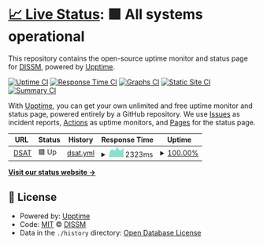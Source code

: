 # [📈 Live Status](https://dissm-inpe.github.io/dsat-upptime): <!--live status--> **🟩 All systems operational**

This repository contains the open-source uptime monitor and status page for [DISSM](http://satelite.cptec.inpe.br/), powered by [Upptime](https://github.com/upptime/upptime).

[![Uptime CI](https://github.com/dissm-inpe/dsat-upptime/workflows/Uptime%20CI/badge.svg)](https://github.com/dissm-inpe/dsat-upptime/actions?query=workflow%3A%22Uptime+CI%22)
[![Response Time CI](https://github.com/dissm-inpe/dsat-upptime/workflows/Response%20Time%20CI/badge.svg)](https://github.com/dissm-inpe/dsat-upptime/actions?query=workflow%3A%22Response+Time+CI%22)
[![Graphs CI](https://github.com/dissm-inpe/dsat-upptime/workflows/Graphs%20CI/badge.svg)](https://github.com/dissm-inpe/dsat-upptime/actions?query=workflow%3A%22Graphs+CI%22)
[![Static Site CI](https://github.com/dissm-inpe/dsat-upptime/workflows/Static%20Site%20CI/badge.svg)](https://github.com/dissm-inpe/dsat-upptime/actions?query=workflow%3A%22Static+Site+CI%22)
[![Summary CI](https://github.com/dissm-inpe/dsat-upptime/workflows/Summary%20CI/badge.svg)](https://github.com/dissm-inpe/dsat-upptime/actions?query=workflow%3A%22Summary+CI%22)

With [Upptime](https://upptime.js.org), you can get your own unlimited and free uptime monitor and status page, powered entirely by a GitHub repository. We use [Issues](https://github.com/dissm-inpe/dsat-upptime/issues) as incident reports, [Actions](https://github.com/dissm-inpe/dsat-upptime/actions) as uptime monitors, and [Pages](https://dissm-inpe.github.io/dsat-upptime) for the status page.

<!--start: status pages-->
<!-- This summary is generated by Upptime (https://github.com/upptime/upptime) -->
<!-- Do not edit this manually, your changes will be overwritten -->
<!-- prettier-ignore -->
| URL | Status | History | Response Time | Uptime |
| --- | ------ | ------- | ------------- | ------ |
| <img alt="" src="https://icons.duckduckgo.com/ip3/www.cptec.inpe.br.ico" height="13"> [DSAT](https://www.cptec.inpe.br/dsat) | 🟩 Up | [dsat.yml](https://github.com/dissm-inpe/dsat-upptime/commits/HEAD/history/dsat.yml) | <details><summary><img alt="Response time graph" src="./graphs/dsat/response-time-week.png" height="20"> 2323ms</summary><br><a href="https://dissm-inpe.github.io/dsat-upptime/history/dsat"><img alt="Response time 3630" src="https://img.shields.io/endpoint?url=https%3A%2F%2Fraw.githubusercontent.com%2Fdissm-inpe%2Fdsat-upptime%2FHEAD%2Fapi%2Fdsat%2Fresponse-time.json"></a><br><a href="https://dissm-inpe.github.io/dsat-upptime/history/dsat"><img alt="24-hour response time 2210" src="https://img.shields.io/endpoint?url=https%3A%2F%2Fraw.githubusercontent.com%2Fdissm-inpe%2Fdsat-upptime%2FHEAD%2Fapi%2Fdsat%2Fresponse-time-day.json"></a><br><a href="https://dissm-inpe.github.io/dsat-upptime/history/dsat"><img alt="7-day response time 2323" src="https://img.shields.io/endpoint?url=https%3A%2F%2Fraw.githubusercontent.com%2Fdissm-inpe%2Fdsat-upptime%2FHEAD%2Fapi%2Fdsat%2Fresponse-time-week.json"></a><br><a href="https://dissm-inpe.github.io/dsat-upptime/history/dsat"><img alt="30-day response time 2483" src="https://img.shields.io/endpoint?url=https%3A%2F%2Fraw.githubusercontent.com%2Fdissm-inpe%2Fdsat-upptime%2FHEAD%2Fapi%2Fdsat%2Fresponse-time-month.json"></a><br><a href="https://dissm-inpe.github.io/dsat-upptime/history/dsat"><img alt="1-year response time 3630" src="https://img.shields.io/endpoint?url=https%3A%2F%2Fraw.githubusercontent.com%2Fdissm-inpe%2Fdsat-upptime%2FHEAD%2Fapi%2Fdsat%2Fresponse-time-year.json"></a></details> | <details><summary><a href="https://dissm-inpe.github.io/dsat-upptime/history/dsat">100.00%</a></summary><a href="https://dissm-inpe.github.io/dsat-upptime/history/dsat"><img alt="All-time uptime 98.82%" src="https://img.shields.io/endpoint?url=https%3A%2F%2Fraw.githubusercontent.com%2Fdissm-inpe%2Fdsat-upptime%2FHEAD%2Fapi%2Fdsat%2Fuptime.json"></a><br><a href="https://dissm-inpe.github.io/dsat-upptime/history/dsat"><img alt="24-hour uptime 100.00%" src="https://img.shields.io/endpoint?url=https%3A%2F%2Fraw.githubusercontent.com%2Fdissm-inpe%2Fdsat-upptime%2FHEAD%2Fapi%2Fdsat%2Fuptime-day.json"></a><br><a href="https://dissm-inpe.github.io/dsat-upptime/history/dsat"><img alt="7-day uptime 100.00%" src="https://img.shields.io/endpoint?url=https%3A%2F%2Fraw.githubusercontent.com%2Fdissm-inpe%2Fdsat-upptime%2FHEAD%2Fapi%2Fdsat%2Fuptime-week.json"></a><br><a href="https://dissm-inpe.github.io/dsat-upptime/history/dsat"><img alt="30-day uptime 100.00%" src="https://img.shields.io/endpoint?url=https%3A%2F%2Fraw.githubusercontent.com%2Fdissm-inpe%2Fdsat-upptime%2FHEAD%2Fapi%2Fdsat%2Fuptime-month.json"></a><br><a href="https://dissm-inpe.github.io/dsat-upptime/history/dsat"><img alt="1-year uptime 98.82%" src="https://img.shields.io/endpoint?url=https%3A%2F%2Fraw.githubusercontent.com%2Fdissm-inpe%2Fdsat-upptime%2FHEAD%2Fapi%2Fdsat%2Fuptime-year.json"></a></details>

<!--end: status pages-->

[**Visit our status website →**](https://dissm-inpe.github.io/dsat-upptime)

## 📄 License

- Powered by: [Upptime](https://github.com/upptime/upptime)
- Code: [MIT](./LICENSE) © [DISSM](http://satelite.cptec.inpe.br/)
- Data in the `./history` directory: [Open Database License](https://opendatacommons.org/licenses/odbl/1-0/)
